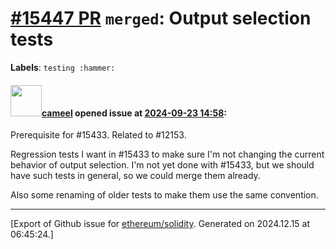 # [\#15447 PR](https://github.com/ethereum/solidity/pull/15447) `merged`: Output selection tests
**Labels**: `testing :hammer:`


#### <img src="https://avatars.githubusercontent.com/u/137030?v=4" width="50">[cameel](https://github.com/cameel) opened issue at [2024-09-23 14:58](https://github.com/ethereum/solidity/pull/15447):

Prerequisite for #15433.
Related to #12153.

Regression tests I want in #15433 to make sure I'm not changing the current behavior of output selection. I'm not yet done with #15433, but we should have such tests in general, so we could merge them already.

Also some renaming of older tests to make them use the same convention.




-------------------------------------------------------------------------------



[Export of Github issue for [ethereum/solidity](https://github.com/ethereum/solidity). Generated on 2024.12.15 at 06:45:24.]
